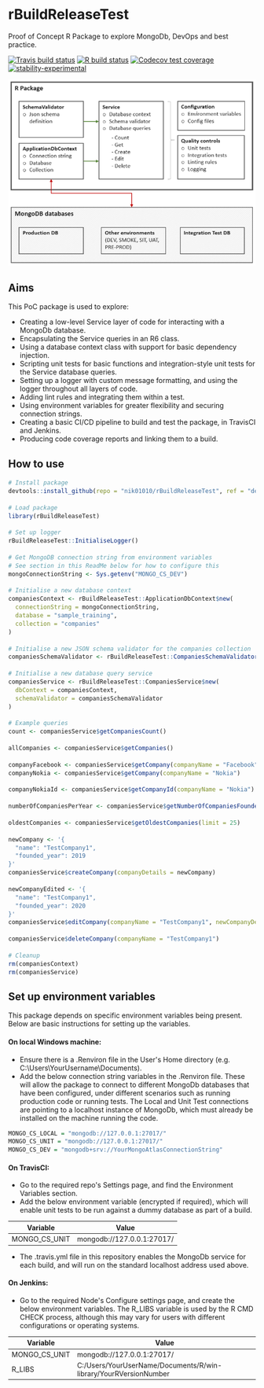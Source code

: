 
# rBuildReleaseTest
Proof of Concept R Package to explore MongoDb, DevOps and best practice.

<!-- badges: start -->
[![Travis build status](https://travis-ci.org/nik01010/rBuildReleaseTest.svg?branch=develop)](https://travis-ci.org/nik01010/rBuildReleaseTest)
[![R build status](https://github.com/nik01010/rBuildReleaseTest/workflows/R-CMD-check/badge.svg)](https://github.com/nik01010/rBuildReleaseTest/actions)
[![Codecov test coverage](https://codecov.io/gh/nik01010/rBuildReleaseTest/branch/develop/graph/badge.svg)](https://codecov.io/gh/nik01010/rBuildReleaseTest?branch=develop)
[![stability-experimental](https://img.shields.io/badge/stability-experimental-orange.svg)](https://github.com/emersion/stability-badges#experimental)
<!-- badges: end -->

![Package structure](Helpers/Images/Package.png)

## Aims
This PoC package is used to explore:
- Creating a low-level Service layer of code for interacting with a MongoDb database.
- Encapsulating the Service queries in an R6 class.
- Using a database context class with support for basic dependency injection.
- Scripting unit tests for basic functions and integration-style unit tests for the Service database queries.
- Setting up a logger with custom message formatting, and using the logger throughout all layers of code.
- Adding lint rules and integrating them within a test.
- Using environment variables for greater flexibility and securing connection strings.
- Creating a basic CI/CD pipeline to build and test the package, in TravisCI and Jenkins.
- Producing code coverage reports and linking them to a build.

## How to use
```R
# Install package
devtools::install_github(repo = "nik01010/rBuildReleaseTest", ref = "develop")

# Load package
library(rBuildReleaseTest)

# Set up logger
rBuildReleaseTest::InitialiseLogger()

# Get MongoDB connection string from environment variables
# See section in this ReadMe below for how to configure this
mongoConnectionString <- Sys.getenv("MONGO_CS_DEV")

# Initialise a new database context
companiesContext <- rBuildReleaseTest::ApplicationDbContext$new(
  connectionString = mongoConnectionString,
  database = "sample_training",
  collection = "companies"
)

# Initialise a new JSON schema validator for the companies collection
companiesSchemaValidator <- rBuildReleaseTest::CompaniesSchemaValidator()

# Initialise a new database query service
companiesService <- rBuildReleaseTest::CompaniesService$new(
  dbContext = companiesContext,
  schemaValidator = companiesSchemaValidator
)

# Example queries
count <- companiesService$getCompaniesCount()

allCompanies <- companiesService$getCompanies()

companyFacebook <- companiesService$getCompany(companyName = "Facebook")
companyNokia <- companiesService$getCompany(companyName = "Nokia")

companyNokiaId <- companiesService$getCompanyId(companyName = "Nokia")

numberOfCompaniesPerYear <- companiesService$getNumberOfCompaniesFoundedPerYear()

oldestCompanies <- companiesService$getOldestCompanies(limit = 25)

newCompany <- '{
  "name": "TestCompany1",
  "founded_year": 2019
}'
companiesService$createCompany(companyDetails = newCompany)

newCompanyEdited <- '{
  "name": "TestCompany1",
  "founded_year": 2020
}'
companiesService$editCompany(companyName = "TestCompany1", newCompanyDetails = newCompanyEdited)

companiesService$deleteCompany(companyName = "TestCompany1")

# Cleanup
rm(companiesContext)
rm(companiesService)

```

## Set up environment variables
This package depends on specific environment variables being present. Below are basic instructions for setting up the variables.
#### On local Windows machine:
- Ensure there is a .Renviron file in the User's Home directory (e.g. C:\Users\YourUsername\Documents).
- Add the below connection string variables in the .Renviron file. These will allow the package to connect to different MongoDb databases that have been configured, under different scenarios such as running production code or running tests. The Local and Unit Test connections are pointing to a localhost instance of MongoDb, which must already be installed on the machine running the code.
```R
MONGO_CS_LOCAL = "mongodb://127.0.0.1:27017/"
MONGO_CS_UNIT = "mongodb://127.0.0.1:27017/"
MONGO_CS_DEV = "mongodb+srv://YourMongoAtlasConnectionString"
```

#### On TravisCI:
- Go to the required repo's Settings page, and find the Environment Variables section.
- Add the below environment variable (encrypted if required), which will enable unit tests to be run against a dummy database as part of a build.

| Variable      | Value                      |
| ------------- |----------------------------|
| MONGO_CS_UNIT | mongodb://127.0.0.1:27017/ |

- The .travis.yml file in this repository enables the MongoDb service for each build, and will run on the standard localhost address used above.

#### On Jenkins:
- Go to the required Node's Configure settings page, and create the below environment variables. The R_LIBS variable is used by the R CMD CHECK process, although this may vary for users with different configurations or operating systems.

| Variable      | Value                      |
| ------------- |----------------------------|
| MONGO_CS_UNIT | mongodb://127.0.0.1:27017/ |
| R_LIBS        | C:/Users/YourUserName/Documents/R/win-library/YourRVersionNumber |
